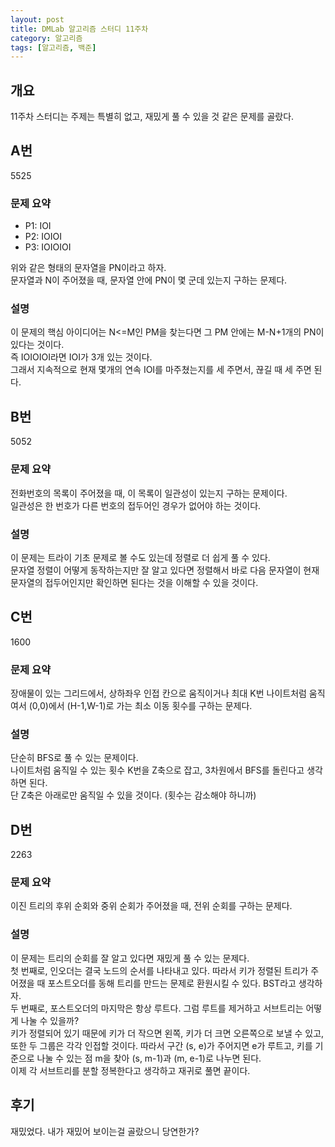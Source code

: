 ```yaml
---
layout: post
title: DMLab 알고리즘 스터디 11주차
category: 알고리즘
tags: [알고리즘, 백준]
---
```


## 개요

11주차 스터디는 주제는 특별히 없고, 재밌게 풀 수 있을 것 같은 문제를 골랐다.

## A번

<boj-elem>5525</boj-elem>

### 문제 요약

* P1: IOI
* P2: IOIOI
* P3: IOIOIOI

위와 같은 형태의 문자열을 PN이라고 하자.  
문자열과 N이 주어졌을 때, 문자열 안에 PN이 몇 군데 있는지 구하는 문제다.  

### 설명

이 문제의 핵심 아이디어는 N<=M인 PM을 찾는다면 그 PM 안에는 M-N+1개의 PN이 있다는 것이다.  
즉 IOIOIOI라면 IOI가 3개 있는 것이다.  
그래서 지속적으로 현재 몇개의 연속 IOI를 마주쳤는지를 세 주면서, 끊길 때 세 주면 된다.  

## B번

<boj-elem>5052</boj-elem>

### 문제 요약

전화번호의 목록이 주어졌을 때, 이 목록이 일관성이 있는지 구하는 문제이다.  
일관성은 한 번호가 다른 번호의 접두어인 경우가 없어야 하는 것이다.  

### 설명

이 문제는 트라이 기초 문제로 볼 수도 있는데 정렬로 더 쉽게 풀 수 있다.  
문자열 정렬이 어떻게 동작하는지만 잘 알고 있다면 정렬해서 바로 다음 문자열이 현재 문자열의 접두어인지만 확인하면 된다는 것을 이해할 수 있을 것이다.  

## C번

<boj-elem>1600</boj-elem>

### 문제 요약

장애물이 있는 그리드에서, 상하좌우 인접 칸으로 움직이거나 최대 K번 나이트처럼 움직여서 (0,0)에서 (H-1,W-1)로 가는 최소 이동 횟수를 구하는 문제다.  

### 설명

단순히 BFS로 풀 수 있는 문제이다.  
나이트처럼 움직일 수 있는 횟수 K번을 Z축으로 잡고, 3차원에서 BFS를 돌린다고 생각하면 된다.  
단 Z축은 아래로만 움직일 수 있을 것이다. (횟수는 감소해야 하니까)  

## D번

<boj-elem>2263</boj-elem>

### 문제 요약

이진 트리의 후위 순회와 중위 순회가 주어졌을 때, 전위 순회를 구하는 문제다.

### 설명

이 문제는 트리의 순회를 잘 알고 있다면 재밌게 풀 수 있는 문제다.  
첫 번째로, 인오더는 결국 노드의 순서를 나타내고 있다. 따라서 키가 정렬된 트리가 주어졌을 때 포스트오더를 동해 트리를 만드는 문제로 환원시킬 수 있다. BST라고 생각하자.  
두 번째로, 포스트오더의 마지막은 항상 루트다. 그럼 루트를 제거하고 서브트리는 어떻게 나눌 수 있을까?  
키가 정렬되어 있기 때문에 키가 더 작으면 왼쪽, 키가 더 크면 오른쪽으로 보낼 수 있고, 또한 두 그룹은 각각 인접할 것이다. 따라서 구간 (s, e)가 주어지면 e가 루트고, 키를 기준으로 나눌 수 있는 점 m을 찾아 (s, m-1)과 (m, e-1)로 나누면 된다.  
이제 각 서브트리를 분할 정복한다고 생각하고 재귀로 풀면 끝이다.  

## 후기

재밌었다. 내가 재밌어 보이는걸 골랐으니 당연한가?
